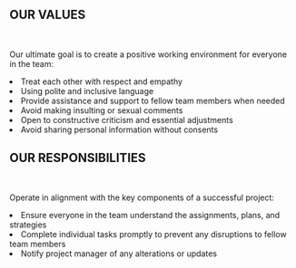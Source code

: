 <h2>OUR VALUES</h2>
<br>

Our ultimate goal is to create a positive working environment for everyone in the team:
<br>
<li> Treat each other with respect and empathy</li>
<li> Using polite and inclusive language</li>
<li> Provide assistance and support to fellow team members when needed</li>
<li> Avoid making insulting or sexual comments</li>
<li> Open to constructive criticism and essential adjustments</li>
<li> Avoid sharing personal information without consents</li>

<h2>OUR RESPONSIBILITIES</h2>
<br>

Operate in alignment with the key components of a successful project:
<br>
<li>Ensure everyone in the team understand the assignments, plans, and strategies </li>
<li>Complete individual tasks promptly to prevent any disruptions to fellow team members</li>
<li>Notify project manager of any alterations or updates</li>
